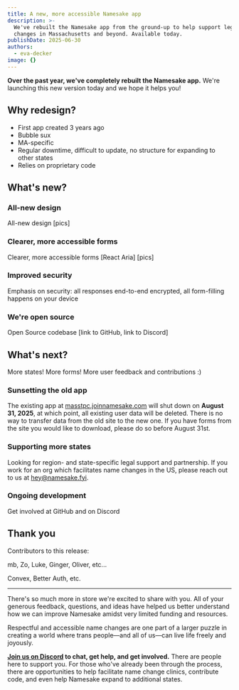 ```yaml
---
title: A new, more accessible Namesake app
description: >-
  We've rebuilt the Namesake app from the ground-up to help support legal name
  changes in Massachusetts and beyond. Available today.
publishDate: 2025-06-30
authors:
  - eva-decker
image: {}
---
```

**Over the past year, we've completely rebuilt the Namesake app.** We're launching this new version today and we hope it helps you!

## Why redesign?

- First app created 3 years ago
- Bubble sux
- MA-specific
- Regular downtime, difficult to update, no structure for expanding to other states
- Relies on proprietary code

## What's new?

### All-new design

All-new design [pics]

### Clearer, more accessible forms

Clearer, more accessible forms [React Aria] [pics]

### Improved security

Emphasis on security: all responses end-to-end encrypted, all form-filling happens on your device

### We're open source

Open Source codebase [link to GitHub, link to Discord]

## What's next?

More states! More forms! More user feedback and contributions :)

### Sunsetting the old app

The existing app at [masstpc.joinnamesake.com](https://masstpc.joinnamesake.com/) will shut down on **August 31, 2025**, at which point, all existing user data will be deleted. There is no way to transfer data from the old site to the new one. If you have forms from the site you would like to download, please do so before August 31st.

### Supporting more states

Looking for region- and state-specific legal support and partnership. If you work for an org which facilitates name changes in the US, please reach out to us at [hey@namesake.fyi](mailto:hey@namesake.fyi).

### Ongoing development

Get involved at GitHub and on Discord

## Thank you

Contributors to this release:

mb, Zo, Luke, Ginger, Oliver, etc...

Convex, Better Auth, etc.

---

There's so much more in store we're excited to share with you. All of your generous feedback, questions, and ideas have helped us better understand how we can improve Namesake amidst very limited funding and resources.

Respectful and accessible name changes are one part of a larger puzzle in creating a world where trans people—and all of us—can live life freely and joyously.

**[Join us on Discord](https://namesake.fyi/chat) to chat, get help, and get involved.** There are people here to support you. For those who've already been through the process, there are opportunities to help facilitate name change clinics, contribute code, and even help Namesake expand to additional states.
